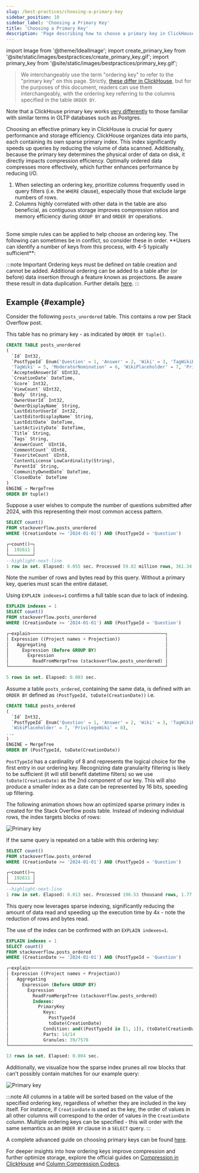 ```yaml
---
slug: /best-practices/choosing-a-primary-key
sidebar_position: 10
sidebar_label: 'Choosing a Primary Key'
title: 'Choosing a Primary Key'
description: 'Page describing how to choose a primary key in ClickHouse'
---
```


import Image from '@theme/IdealImage';
import create_primary_key from '@site/static/images/bestpractices/create_primary_key.gif';
import primary_key from '@site/static/images/bestpractices/primary_key.gif';


> We interchangeably use the term "ordering key" to refer to the "primary key" on this page. Strictly, [these differ in ClickHouse](/engines/table-engines/mergetree-family/mergetree#choosing-a-primary-key-that-differs-from-the-sorting-key), but for the purposes of this document, readers can use them interchangeably, with the ordering key referring to the columns specified in the table `ORDER BY`.

Note that a ClickHouse primary key works [very differently](/migrations/postgresql/data-modeling-techniques#primary-ordering-keys-in-clickhouse) to those familiar with similar terms in OLTP databases such as Postgres.

Choosing an effective primary key in ClickHouse is crucial for query performance and storage efficiency. ClickHouse organizes data into parts, each containing its own sparse primary index. This index significantly speeds up queries by reducing the volume of data scanned. Additionally, because the primary key determines the physical order of data on disk, it directly impacts compression efficiency. Optimally ordered data compresses more effectively, which further enhances performance by reducing I/O.


1. When selecting an ordering key, prioritize columns frequently used in query filters (i.e. the `WHERE` clause), especially those that exclude large numbers of rows.
2. Columns highly correlated with other data in the table are also beneficial, as contiguous storage improves compression ratios and memory efficiency during `GROUP BY` and `ORDER BY` operations.
<br/>
Some simple rules can be applied to help choose an ordering key. The following can sometimes be in conflict, so consider these in order. **Users can identify a number of keys from this process, with 4-5 typically sufficient**:

:::note Important
Ordering keys must be defined on table creation and cannot be added. Additional ordering can be added to a table after (or before) data insertion through a feature known as projections. Be aware these result in data duplication. Further details [here](/sql-reference/statements/alter/projection).
:::

## Example {#example}

Consider the following `posts_unordered` table. This contains a row per Stack Overflow post.

This table has no primary key - as indicated by `ORDER BY tuple()`.

```sql
CREATE TABLE posts_unordered
(
  `Id` Int32,
  `PostTypeId` Enum('Question' = 1, 'Answer' = 2, 'Wiki' = 3, 'TagWikiExcerpt' = 4, 
  'TagWiki' = 5, 'ModeratorNomination' = 6, 'WikiPlaceholder' = 7, 'PrivilegeWiki' = 8),
  `AcceptedAnswerId` UInt32,
  `CreationDate` DateTime,
  `Score` Int32,
  `ViewCount` UInt32,
  `Body` String,
  `OwnerUserId` Int32,
  `OwnerDisplayName` String,
  `LastEditorUserId` Int32,
  `LastEditorDisplayName` String,
  `LastEditDate` DateTime,
  `LastActivityDate` DateTime,
  `Title` String,
  `Tags` String,
  `AnswerCount` UInt16,
  `CommentCount` UInt8,
  `FavoriteCount` UInt8,
  `ContentLicense`LowCardinality(String),
  `ParentId` String,
  `CommunityOwnedDate` DateTime,
  `ClosedDate` DateTime
)
ENGINE = MergeTree
ORDER BY tuple()
```

Suppose a user wishes to compute the number of questions submitted after 2024, with this representing their most common access pattern.

```sql
SELECT count()
FROM stackoverflow.posts_unordered
WHERE (CreationDate >= '2024-01-01') AND (PostTypeId = 'Question')

┌─count()─┐
│  192611 │
└─────────┘
--highlight-next-line
1 row in set. Elapsed: 0.055 sec. Processed 59.82 million rows, 361.34 MB (1.09 billion rows/s., 6.61 GB/s.)
```

Note the number of rows and bytes read by this query. Without a primary key, queries must scan the entire dataset.

Using `EXPLAIN indexes=1` confirms a full table scan due to lack of indexing.

```sql
EXPLAIN indexes = 1
SELECT count()
FROM stackoverflow.posts_unordered
WHERE (CreationDate >= '2024-01-01') AND (PostTypeId = 'Question')

┌─explain───────────────────────────────────────────────────┐
│ Expression ((Project names + Projection))                 │
│   Aggregating                                             │
│     Expression (Before GROUP BY)                          │
│       Expression                                          │
│         ReadFromMergeTree (stackoverflow.posts_unordered) │
└───────────────────────────────────────────────────────────┘

5 rows in set. Elapsed: 0.003 sec.
```

Assume a table `posts_ordered`, containing the same data, is defined with an `ORDER BY` defined as `(PostTypeId, toDate(CreationDate))` i.e.

```sql
CREATE TABLE posts_ordered
(
  `Id` Int32,
  `PostTypeId` Enum('Question' = 1, 'Answer' = 2, 'Wiki' = 3, 'TagWikiExcerpt' = 4, 'TagWiki' = 5, 'ModeratorNomination' = 6, 
  'WikiPlaceholder' = 7, 'PrivilegeWiki' = 8),
...
)
ENGINE = MergeTree
ORDER BY (PostTypeId, toDate(CreationDate))
```

`PostTypeId` has a cardinality of 8 and represents the logical choice for the first entry in our ordering key. Recognizing date granularity filtering is likely to be sufficient (it will still benefit datetime filters) so we use `toDate(CreationDate)` as the 2nd component of our key. This will also produce a smaller index as a date can be represented by 16 bits, speeding up filtering. 

The following animation shows how an optimized sparse primary index is created for the Stack Overflow posts table. Instead of indexing individual rows, the index targets blocks of rows:

<Image img={create_primary_key} size="lg" alt="Primary key" />

If the same query is repeated on a table with this ordering key:

```sql
SELECT count()
FROM stackoverflow.posts_ordered
WHERE (CreationDate >= '2024-01-01') AND (PostTypeId = 'Question')

┌─count()─┐
│  192611 │
└─────────┘
--highlight-next-line
1 row in set. Elapsed: 0.013 sec. Processed 196.53 thousand rows, 1.77 MB (14.64 million rows/s., 131.78 MB/s.)
```

This query now leverages sparse indexing, significantly reducing the amount of data read and speeding up the execution time by 4x - note the reduction of rows and bytes read. 

The use of the index can be confirmed with an `EXPLAIN indexes=1`.

```sql
EXPLAIN indexes = 1
SELECT count()
FROM stackoverflow.posts_ordered
WHERE (CreationDate >= '2024-01-01') AND (PostTypeId = 'Question')

┌─explain─────────────────────────────────────────────────────────────────────────────────────┐
│ Expression ((Project names + Projection))                                                   │
│   Aggregating                                                                               │
│     Expression (Before GROUP BY)                                                            │
│       Expression                                                                            │
│         ReadFromMergeTree (stackoverflow.posts_ordered)                                     │
│         Indexes:                                                                            │
│           PrimaryKey                                                                        │
│             Keys:                                                                           │
│               PostTypeId                                                                    │
│               toDate(CreationDate)                                                          │
│             Condition: and((PostTypeId in [1, 1]), (toDate(CreationDate) in [19723, +Inf))) │
│             Parts: 14/14                                                                    │
│             Granules: 39/7578                                                               │
└─────────────────────────────────────────────────────────────────────────────────────────────┘

13 rows in set. Elapsed: 0.004 sec.
```

Additionally, we visualize how the sparse index prunes all row blocks that can't possibly contain matches for our example query:

<Image img={primary_key} size="lg" alt="Primary key" />

:::note
All columns in a table will be sorted based on the value of the specified ordering key, regardless of whether they are included in the key itself. For instance, if `CreationDate` is used as the key, the order of values in all other columns will correspond to the order of values in the `CreationDate` column. Multiple ordering keys can be specified - this will order with the same semantics as an `ORDER BY` clause in a `SELECT` query.
:::

A complete advanced guide on choosing primary keys can be found [here](/guides/best-practices/sparse-primary-indexes).

For deeper insights into how ordering keys improve compression and further optimize storage, explore the official guides on [Compression in ClickHouse](/data-compression/compression-in-clickhouse) and [Column Compression Codecs](/data-compression/compression-in-clickhouse#choosing-the-right-column-compression-codec).
